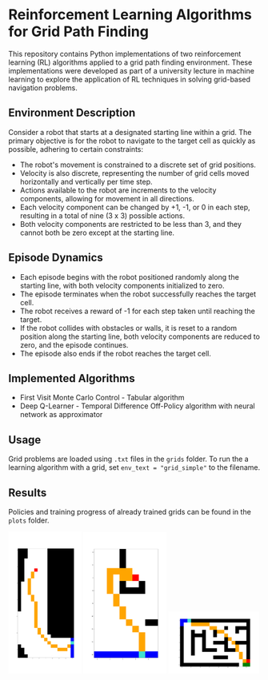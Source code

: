 # Reinforcement Learning Algorithms for Grid Path Finding

This repository contains Python implementations of two reinforcement learning (RL) algorithms applied to a grid path finding environment. These implementations were developed as part of a university lecture in machine learning to explore the application of RL techniques in solving grid-based navigation problems.

## Environment Description

Consider a robot that starts at a designated starting line within a grid. The primary objective is for the robot to navigate to the target cell as quickly as possible, adhering to certain constraints:

* The robot's movement is constrained to a discrete set of grid positions.
* Velocity is also discrete, representing the number of grid cells moved horizontally and vertically per time step.
* Actions available to the robot are increments to the velocity components, allowing for movement in all directions.
* Each velocity component can be changed by +1, -1, or 0 in each step, resulting in a total of nine (3 x 3) possible actions.
* Both velocity components are restricted to be less than 3, and they cannot both be zero except at the starting line.

## Episode Dynamics

* Each episode begins with the robot positioned randomly along the starting line, with both velocity components initialized to zero.
* The episode terminates when the robot successfully reaches the target cell.
* The robot receives a reward of -1 for each step taken until reaching the target.
* If the robot collides with obstacles or walls, it is reset to a random position along the starting line, both velocity components are reduced to zero, and the episode continues.
* The episode also ends if the robot reaches the target cell.

## Implemented Algorithms

* First Visit Monte Carlo Control - Tabular algorithm
* Deep Q-Learner - Temporal Difference Off-Policy algorithm with neural network as approximator

## Usage

Grid problems are loaded using  `.txt` files in the `grids` folder. To run the a learning algorithm with a grid, set `env_text = "grid_simple"` to the filename.

## Results

Policies and training progress of already trained grids can be found in the `plots` folder.

<p>
  <img src="plots/Monte_Carlo/grid_race/episode_1.png?raw=true" width="29%" />
   <img src="plots/Monte_Carlo/grid_exercise/episode_7.png?raw=true" width="33%" />
  <img src="plots/Monte_Carlo/grid_maze_large/episode_2.png?raw=true" width="36%" />
</p>
